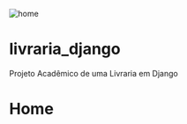 ![home](https://user-images.githubusercontent.com/86614448/170808617-f0d914a4-c2f9-42c6-9e6d-bc9d84bbd237.PNG)
# livraria_django
Projeto Acadêmico de uma Livraria em Django
<h1>Home</h1>
